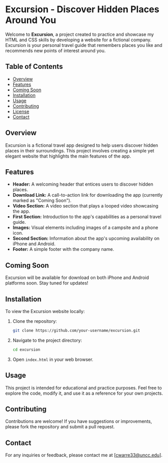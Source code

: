 # Excursion - Discover Hidden Places Around You

Welcome to **Excursion**, a project created to practice and showcase my HTML and CSS skills by developing a website for a fictional company. Excursion is your personal travel guide that remembers places you like and recommends new points of interest around you.

## Table of Contents
- [Overview](#overview)
- [Features](#features)
- [Coming Soon](#coming-soon)
- [Installation](#installation)
- [Usage](#usage)
- [Contributing](#contributing)
- [License](#license)
- [Contact](#contact)

## Overview
Excursion is a fictional travel app designed to help users discover hidden places in their surroundings. This project involves creating a simple yet elegant website that highlights the main features of the app.

## Features
- **Header:** A welcoming header that entices users to discover hidden places.
- **Download Link:** A call-to-action link for downloading the app (currently marked as "Coming Soon").
- **Video Section:** A video section that plays a looped video showcasing the app.
- **First Section:** Introduction to the app's capabilities as a personal travel guide.
- **Images:** Visual elements including images of a campsite and a phone icon.
- **Second Section:** Information about the app's upcoming availability on iPhone and Android.
- **Footer:** A simple footer with the company name.

## Coming Soon
Excursion will be available for download on both iPhone and Android platforms soon. Stay tuned for updates!

## Installation
To view the Excursion website locally:
1. Clone the repository:
    ```sh
    git clone https://github.com/your-username/excursion.git
    ```
2. Navigate to the project directory:
    ```sh
    cd excursion
    ```
3. Open `index.html` in your web browser.

## Usage
This project is intended for educational and practice purposes. Feel free to explore the code, modify it, and use it as a reference for your own projects.

## Contributing
Contributions are welcome! If you have suggestions or improvements, please fork the repository and submit a pull request.

## Contact
For any inquiries or feedback, please contact me at [cwarre33@uncc.edu].
